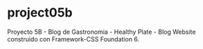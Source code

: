 # project05b
Proyecto 5B - Blog de Gastronomia - Healthy Plate - Blog Website construido con Framework-CSS Foundation 6.
